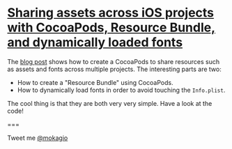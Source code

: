 [Sharing assets across iOS projects with CocoaPods, Resource Bundle, and dynamically loaded fonts](http://www.mokacoding.com/2014/02/13/sharing-assets-with-cocoapods-resource-bundle-and-dynamically-loaded-fonts.html)
===

The [blog post](http://www.mokacoding.com/2014/02/13/sharing-assets-with-cocoapods-resource-bundle-and-dynamically-loaded-fonts.html) shows how to create a CocoaPods to share resources such as assets and fonts across multiple projects. The interesting parts are two:

* How to create a "Resource Bundle" using CocoaPods.
* How to dynamically load fonts in order to avoid touching the `Info.plist`.

The cool thing is that they are both very very simple. Have a look at the code!

===

Tweet me [@mokagio](https://twitter.com/mokagio)

